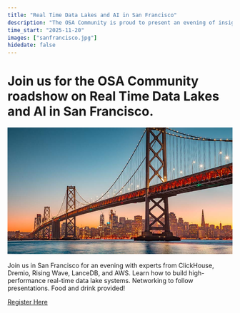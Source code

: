 ```yaml
---
title: "Real Time Data Lakes and AI in San Francisco"
description: "​The OSA Community is proud to present an evening of insights and networking in San Francisco, featuring experts from ClickHouse®, Dremio, RisingWave, LanceDB, and AWS. Join us!"
time_start: "2025-11-20"
images: ["sanfrancisco.jpg"]
hidedate: false
---
```



# Join us for the OSA Community roadshow on Real Time Data Lakes and AI in San Francisco. 
<a href="https://luma.com/d3s6oabp" target="_blank" ><img src="sanfrancisco.jpg" alt="Real Time Data Lakes in San Francisco" class="img-fluid" /></a>

​Join us in San Francisco for an evening with experts from ClickHouse, Dremio, Rising Wave, LanceDB, and AWS. Learn how to build high-performance real-time data lake systems. Networking to follow presentations. Food and drink provided!

[Register Here](https://luma.com/d3s6oabp)




##  
